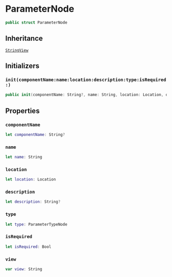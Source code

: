 # ParameterNode

``` swift
public struct ParameterNode
```

## Inheritance

[`StringView`](/StringView)

## Initializers

### `init(componentName:name:location:description:type:isRequired:)`

``` swift
public init(componentName: String?, name: String, location: Location, description: String?, type: ParameterTypeNode, isRequired: Bool)
```

## Properties

### `componentName`

``` swift
let componentName: String?
```

### `name`

``` swift
let name: String
```

### `location`

``` swift
let location: Location
```

### `description`

``` swift
let description: String?
```

### `type`

``` swift
let type: ParameterTypeNode
```

### `isRequired`

``` swift
let isRequired: Bool
```

### `view`

``` swift
var view: String
```
